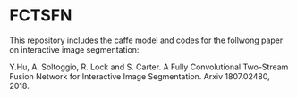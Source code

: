 # FCTSFN

This repository includes the caffe model and codes for the follwong paper on interactive image segmentation:

Y.Hu, A. Soltoggio, R. Lock and S. Carter. A Fully Convolutional Two-Stream Fusion Network for Interactive Image Segmentation. Arxiv 1807.02480, 2018. 
